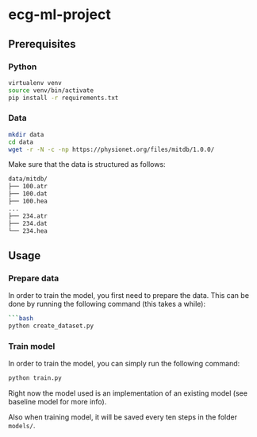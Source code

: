 # ecg-ml-project

## Prerequisites

### Python

```bash
virtualenv venv
source venv/bin/activate
pip install -r requirements.txt
```

### Data

```bash
mkdir data
cd data
wget -r -N -c -np https://physionet.org/files/mitdb/1.0.0/
```

Make sure that the data is structured as follows:

```bash
data/mitdb/
├── 100.atr
├── 100.dat
├── 100.hea
...
├── 234.atr
├── 234.dat
└── 234.hea
```

## Usage

### Prepare data

In order to train the model, you first need to prepare the data. 
This can be done by running the following command (this takes a while):

```bash
```bash
python create_dataset.py
```

### Train model

In order to train the model, you can simply run the following command:
```bash
python train.py
```

Right now the model used is an implementation of an existing model (see baseline model for more info).

Also when training model, it will be saved every ten steps in the folder `models/`.



